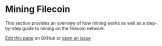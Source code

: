 # Mining Filecoin

This section provides an overview of how mining works as well as a step-by-step guide to mining on the Filecoin network.

[Edit this page](https://github.com/filecoin-project/venus-docs/blob/master/docs/Mining-Filecoin.md) on GitHub or [open an issue](https://github.com/filecoin-project/venus-docs/issues)
